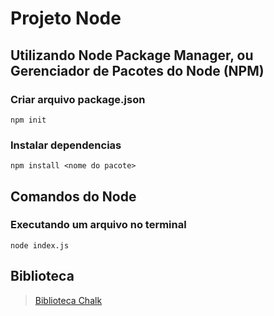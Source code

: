 # Projeto Node

## Utilizando Node Package Manager, ou Gerenciador de Pacotes do Node (NPM)

### Criar arquivo package.json
```
npm init
```

### Instalar dependencias
```
npm install <nome do pacote>
```

## Comandos do Node
### Executando um arquivo no terminal
```
node index.js 
```

## Biblioteca
> [Biblioteca Chalk](https://www.npmjs.com/search?q=chalk)

